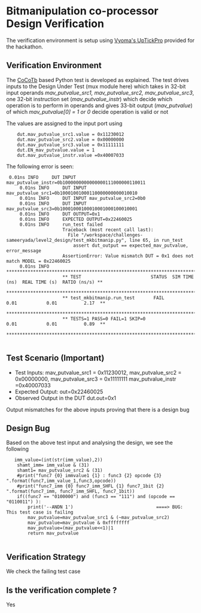# Bitmanipulation co-processor Design Verification

The verification environment is setup using [Vyoma's UpTickPro](https://vyomasystems.com) provided for the hackathon.

## Verification Environment

The [CoCoTb](https://www.cocotb.org/) based Python test is developed as explained. The test drives inputs to the Design Under Test (mux module here) which takes in 32-bit input operands *mav_putvalue_src1, mav_putvalue_src2, mav_putvalue_src3*, one 32-bit instruction set (*mav_putvalue_instr*) which decide which operation is to perform in operands and gives 33-bit output (*mav_putvalue*) of which *mav_putvalue[0] = 1 or 0*  decide operation is valid or not

The values are assigned to the input port using 
```
    dut.mav_putvalue_src1.value = 0x11230012 
    dut.mav_putvalue_src2.value = 0x00000000
    dut.mav_putvalue_src3.value = 0x11111111
    dut.EN_mav_putvalue.value = 1
    dut.mav_putvalue_instr.value =0x40007033
```

The following error is seen:
```
 0.01ns INFO     DUT INPUT mav_putvalue_instr=0b1000000000000000111000000110011
     0.01ns INFO     DUT INPUT mav_putvalue_src1=0b10001001000110000000000010010
     0.01ns INFO     DUT INPUT mav_putvalue_src2=0b0
     0.01ns INFO     DUT INPUT mav_putvalue_src3=0b10001000100010001000100010001
     0.01ns INFO     DUT OUTPUT=0x1
     0.01ns INFO     EXPECTED OUTPUT=0x22460025
     0.01ns INFO     run_test failed
                     Traceback (most recent call last):
                       File "/workspace/challenges-sameeryada/level2_design/test_mkbitmanip.py", line 65, in run_test
                         assert dut_output == expected_mav_putvalue, error_message
                     AssertionError: Value mismatch DUT = 0x1 does not match MODEL = 0x22460025
     0.01ns INFO     **************************************************************************************
                     ** TEST                          STATUS  SIM TIME (ns)  REAL TIME (s)  RATIO (ns/s) **
                     **************************************************************************************
                     ** test_mkbitmanip.run_test       FAIL           0.01           0.01          2.17  **
                     **************************************************************************************
                     ** TESTS=1 PASS=0 FAIL=1 SKIP=0                  0.01           0.01          0.89  **
                     **************************************************************************************


```
## Test Scenario **(Important)**
- Test Inputs: mav_putvalue_src1 =  0x11230012, mav_putvalue_src2 = 0x00000000, mav_putvalue_src3 = 0x11111111 mav_putvalue_instr =0x40007033 
- Expected Output: out=0x22460025
- Observed Output in the DUT dut.out=0x1

Output mismatches for the above inputs proving that there is a design bug

## Design Bug
Based on the above test input and analysing the design, we see the following

```
   imm_value=(int(str(imm_value),2))
    shamt_imm= imm_value & (31)
    shamt1= mav_putvalue_src2 & (31)
    #print("func7 {0} immvalue1 {1} : func3 {2} opcode {3} ".format(func7,imm_value_1,func3,opcode))
    #print("func7_imm {0} func7_imm_SHFL {1} func7_1bit {2} ".format(func7_imm, func7_imm_SHFL, func7_1bit))
    if((func7 == "0100000") and (func3 == "111") and (opcode == "0110011") ):
        print('--ANDN 1')                               ====> BUG: This test case is failing 
        mav_putvalue=mav_putvalue_src1 & (~mav_putvalue_src2)
        mav_putvalue=mav_putvalue & 0xffffffff
        mav_putvalue=(mav_putvalue<<1)|1
        return mav_putvalue
                                              
```
## Verification Strategy
 We check the failing test case
## Is the verification complete ?
Yes
